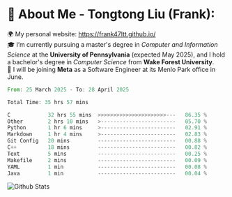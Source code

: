# 💫 About Me - Tongtong Liu (Frank):
🌍 My personal website: https://frank47ltt.github.io/  
🎓 I’m currently pursuing a master's degree in *Computer and Information Science* at the **University of Pennsylvania** (expected May 2025), and I hold a bachelor's degree in *Computer Science* from **Wake Forest University**.  
💼 I will be joining **Meta** as a Software Engineer at its Menlo Park office in June.  


<!--START_SECTION:waka-->

```rust
From: 25 March 2025 - To: 28 April 2025

Total Time: 35 hrs 57 mins

C            32 hrs 55 mins  >>>>>>>>>>>>>>>>>>>>>>---   86.35 %
Other        2 hrs 10 mins   >------------------------   05.70 %
Python       1 hr 6 mins     >------------------------   02.91 %
Markdown     1 hr 4 mins     >------------------------   02.83 %
Git Config   20 mins         -------------------------   00.88 %
C++          18 mins         -------------------------   00.82 %
Text         5 mins          -------------------------   00.25 %
Makefile     2 mins          -------------------------   00.09 %
YAML         1 min           -------------------------   00.08 %
Java         1 min           -------------------------   00.04 %
```

<!--END_SECTION:waka-->


![Github Stats](https://github-readme-stats.vercel.app/api?username=frank47ltt&count_private=true&show_icons=true&include_all_commits=true)

